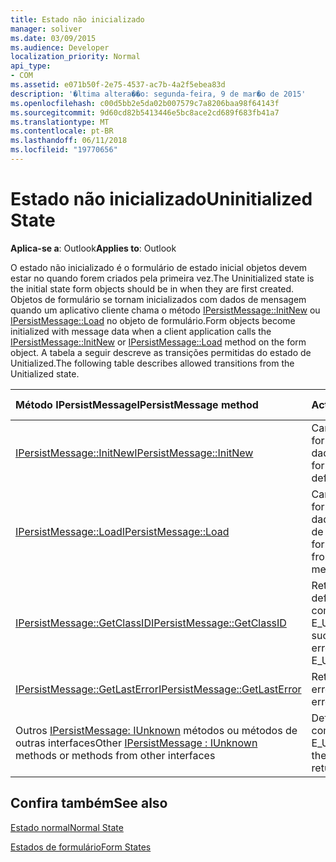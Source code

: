 ```yaml
---
title: Estado não inicializado
manager: soliver
ms.date: 03/09/2015
ms.audience: Developer
localization_priority: Normal
api_type:
- COM
ms.assetid: e071b50f-2e75-4537-ac7b-4a2f5ebea83d
description: '�ltima altera��o: segunda-feira, 9 de mar�o de 2015'
ms.openlocfilehash: c00d5bb2e5da02b007579c7a8206baa98f64143f
ms.sourcegitcommit: 9d60cd82b5413446e5bc8ace2cd689f683fb41a7
ms.translationtype: MT
ms.contentlocale: pt-BR
ms.lasthandoff: 06/11/2018
ms.locfileid: "19770656"
---
```

# <a name="uninitialized-state"></a><span data-ttu-id="eb6b2-103">Estado não inicializado</span><span class="sxs-lookup"><span data-stu-id="eb6b2-103">Uninitialized State</span></span>

  
  
<span data-ttu-id="eb6b2-104">**Aplica-se a**: Outlook</span><span class="sxs-lookup"><span data-stu-id="eb6b2-104">**Applies to**: Outlook</span></span> 
  
<span data-ttu-id="eb6b2-105">O estado não inicializado é o formulário de estado inicial objetos devem estar no quando forem criados pela primeira vez.</span><span class="sxs-lookup"><span data-stu-id="eb6b2-105">The Uninitialized state is the initial state form objects should be in when they are first created.</span></span> <span data-ttu-id="eb6b2-106">Objetos de formulário se tornam inicializados com dados de mensagem quando um aplicativo cliente chama o método [IPersistMessage::InitNew](ipersistmessage-initnew.md) ou [IPersistMessage::Load](ipersistmessage-load.md) no objeto de formulário.</span><span class="sxs-lookup"><span data-stu-id="eb6b2-106">Form objects become initialized with message data when a client application calls the [IPersistMessage::InitNew](ipersistmessage-initnew.md) or [IPersistMessage::Load](ipersistmessage-load.md) method on the form object.</span></span> <span data-ttu-id="eb6b2-107">A tabela a seguir descreve as transições permitidas do estado de Unitialized.</span><span class="sxs-lookup"><span data-stu-id="eb6b2-107">The following table describes allowed transitions from the Unitialized state.</span></span> 
  
|<span data-ttu-id="eb6b2-108">**Método IPersistMessage**</span><span class="sxs-lookup"><span data-stu-id="eb6b2-108">**IPersistMessage method**</span></span>|<span data-ttu-id="eb6b2-109">**Action**</span><span class="sxs-lookup"><span data-stu-id="eb6b2-109">**Action**</span></span>|<span data-ttu-id="eb6b2-110">**Novo estado**</span><span class="sxs-lookup"><span data-stu-id="eb6b2-110">**New state**</span></span>|
|:-----|:-----|:-----|
|[<span data-ttu-id="eb6b2-111">IPersistMessage::InitNew</span><span class="sxs-lookup"><span data-stu-id="eb6b2-111">IPersistMessage::InitNew</span></span>](ipersistmessage-initnew.md) <br/> |<span data-ttu-id="eb6b2-112">Carregar o objeto de formulário com os dados padrão.</span><span class="sxs-lookup"><span data-stu-id="eb6b2-112">Load the form object with default data.</span></span>  <br/> |[<span data-ttu-id="eb6b2-113">Normal</span><span class="sxs-lookup"><span data-stu-id="eb6b2-113">Normal</span></span>](normal-state.md) <br/> |
|[<span data-ttu-id="eb6b2-114">IPersistMessage::Load</span><span class="sxs-lookup"><span data-stu-id="eb6b2-114">IPersistMessage::Load</span></span>](ipersistmessage-load.md) <br/> |<span data-ttu-id="eb6b2-115">Carregar o objeto de formulário com os dados da mensagem de destino.</span><span class="sxs-lookup"><span data-stu-id="eb6b2-115">Load the form object with data from the target message.</span></span>  <br/> |<span data-ttu-id="eb6b2-116">Normal</span><span class="sxs-lookup"><span data-stu-id="eb6b2-116">Normal</span></span>  <br/> |
|[<span data-ttu-id="eb6b2-117">IPersistMessage::GetClassID</span><span class="sxs-lookup"><span data-stu-id="eb6b2-117">IPersistMessage::GetClassID</span></span>](ipersistmessage-getclassid.md) <br/> |<span data-ttu-id="eb6b2-118">Retornar o sucesso, ou definir o último erro como e retornar E_UNEXPECTED.</span><span class="sxs-lookup"><span data-stu-id="eb6b2-118">Return success, or set the last error to and return E_UNEXPECTED.</span></span>  <br/> |<span data-ttu-id="eb6b2-119">Não inicializado</span><span class="sxs-lookup"><span data-stu-id="eb6b2-119">Uninitialized</span></span>  <br/> |
|[<span data-ttu-id="eb6b2-120">IPersistMessage::GetLastError</span><span class="sxs-lookup"><span data-stu-id="eb6b2-120">IPersistMessage::GetLastError</span></span>](ipersistmessage-getlasterror.md) <br/> |<span data-ttu-id="eb6b2-121">Retorna o último erro.</span><span class="sxs-lookup"><span data-stu-id="eb6b2-121">Return the last error.</span></span>  <br/> |<span data-ttu-id="eb6b2-122">Não inicializado</span><span class="sxs-lookup"><span data-stu-id="eb6b2-122">Uninitialized</span></span>  <br/> |
|<span data-ttu-id="eb6b2-123">Outros [IPersistMessage: IUnknown](ipersistmessageiunknown.md) métodos ou métodos de outras interfaces</span><span class="sxs-lookup"><span data-stu-id="eb6b2-123">Other [IPersistMessage : IUnknown](ipersistmessageiunknown.md) methods or methods from other interfaces</span></span>  <br/> |<span data-ttu-id="eb6b2-124">Defina o último erro como e retornar E_UNEXPECTED.</span><span class="sxs-lookup"><span data-stu-id="eb6b2-124">Set the last error to and return E_UNEXPECTED.</span></span>  <br/> |<span data-ttu-id="eb6b2-125">Não inicializado</span><span class="sxs-lookup"><span data-stu-id="eb6b2-125">Uninitialized</span></span>  <br/> |
   
## <a name="see-also"></a><span data-ttu-id="eb6b2-126">Confira também</span><span class="sxs-lookup"><span data-stu-id="eb6b2-126">See also</span></span>



[<span data-ttu-id="eb6b2-127">Estado normal</span><span class="sxs-lookup"><span data-stu-id="eb6b2-127">Normal State</span></span>](normal-state.md)
  
[<span data-ttu-id="eb6b2-128">Estados de formulário</span><span class="sxs-lookup"><span data-stu-id="eb6b2-128">Form States</span></span>](form-states.md)

